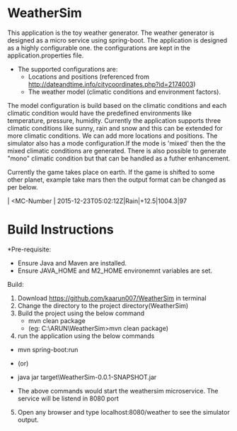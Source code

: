 # WeatherSim

This application is the toy weather generator. 
The  weather generator is designed as a micro service using spring-boot. The application is designed as a highly configurable one. the configurations are kept in the application.properties file. 
- The supported configurations are:
  - Locations and positions (referenced from http://dateandtime.info/citycoordinates.php?id=2174003)
  - The weather model (climatic conditions and environment factors).

The model configuration is build based on the climatic conditions and each climatic condition would have the predefined environments like temperature, pressure, humidity. Currently the application supports three climatic conditions like sunny, rain and snow and this can be extended for more climatic conditions. We can add more locations and positions. 
The simulator also has a mode configuration.If the mode is 'mixed' then the the mixed climatic conditions are generated. There is also possible to generate "mono" climatic condition but that can be handled as a futher enhancement.

Currently the game takes place on earth. If the game is shifted to some other planet, example take mars then the output format can be changed as per below. 

<MC-NAME> | <MC-Number | 2015-12-23T05:02:12Z|Rain|+12.5|1004.3|97

# Build Instructions
*Pre-requisite:
 - Ensure Java and Maven are installed. 
 - Ensure JAVA_HOME and M2_HOME environemnt variables are set.

Build:
1. Download https://github.com/kaarun007/WeatherSim in terminal
2. Change the directory to the project directory(WeatherSim)
3. Build the project using the below command
   - mvn clean package
   - (eg: C:\ARUN\WeatherSim>mvn clean package)
4. run the application using the below commands
  - mvn spring-boot:run
  -    (or)
  - java jar target\WeatherSim-0.0.1-SNAPSHOT.jar
   
  - The above commands would start the weathersim microservice. The service will be listend in 8080 port
5. Open any browser and type localhost:8080/weather to see the simulator output.   
    
  
